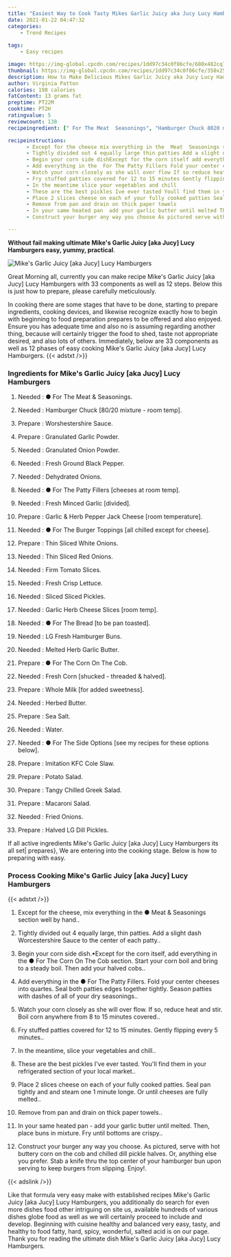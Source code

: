 ```yaml
---
title: "Easiest Way to Cook Tasty Mikes Garlic Juicy aka Jucy Lucy Hamburgers"
date: 2021-01-22 04:47:32
categories:
    - Trend Recipes
    
tags:
    - Easy recipes

image: https://img-global.cpcdn.com/recipes/1dd97c34c0f86cfe/680x482cq70/mikes-garlic-juicy-aka-jucy-lucy-hamburgers-recipe-main-photo.jpg
thumbnail: https://img-global.cpcdn.com/recipes/1dd97c34c0f86cfe/350x250cq70/mikes-garlic-juicy-aka-jucy-lucy-hamburgers-recipe-main-photo.jpg
description: How to Make Delicious Mikes Garlic Juicy aka Jucy Lucy Hamburgers with 33 ingredients and 12 stages of easy cooking.
author: Virginia Patton
calories: 198 calories
fatContent: 13 grams fat
preptime: PT22M
cooktime: PT2H
ratingvalue: 5
reviewcount: 138
recipeingredient: [" For The Meat  Seasonings", "Hamburger Chuck 8020 mixture  room temp", "Worshestershire Sauce", "Granulated Garlic Powder", "Granulated Onion Powder", "Fresh Ground Black Pepper", "Dehydrated Onions", " For The Patty Fillers cheeses at room temp", "Fresh Minced Garlic divided", "Garlic  Herb Pepper Jack Cheese room temperature", " For The Burger Toppings all chilled except for cheese", "Thin Sliced White Onions", "Thin Sliced Red Onions", "Firm Tomato Slices", "Fresh Crisp Lettuce", "Sliced Sliced Pickles", "Garlic Herb Cheese Slices room temp", " For The Bread to be pan toasted", "LG Fresh Hamburger Buns", "Melted Herb Garlic Butter", " For The Corn On The Cob", "Fresh Corn shucked  threaded  halved", "Whole Milk for added sweetness", "Herbed Butter", "Sea Salt", "Water", " For The Side Options see my recipes for these options below", "Imitation KFC Cole Slaw", "Potato Salad", "Tangy Chilled Greek Salad", "Macaroni Salad", "Fried Onions", "Halved LG Dill Pickles"]

recipeinstructions: 
      - Except for the cheese mix everything in the  Meat  Seasonings section well by hand 
      - Tightly divided out 4 equally large thin patties Add a slight dash Worcestershire Sauce to the center of each patty 
      - Begin your corn side dishExcept for the corn itself add everything in the  For The Corn On The Cob section Start your corn boil and bring to a steady boil Then add your halved cobs 
      - Add everything in the  For The Patty Fillers Fold your center cheeses into quartes Seal both patties edges together tightly Season patties with dashes of all of your dry seasonings 
      - Watch your corn closely as she will over flow If so reduce heat and stir Boil corn anywhere from 8 to 15 minutes covered 
      - Fry stuffed patties covered for 12 to 15 minutes Gently flipping every 5 minutes 
      - In the meantime slice your vegetables and chill 
      - These are the best pickles Ive ever tasted Youll find them in your refrigerated section of your local market 
      - Place 2 slices cheese on each of your fully cooked patties Seal pan tightly and and steam one 1 minute longe Or until cheeses are fully melted 
      - Remove from pan and drain on thick paper towels 
      - In your same heated pan  add your garlic butter until melted Then place buns in mixture Fry until bottoms are crispy 
      - Construct your burger any way you choose As pictured serve with hot buttery corn on the cob and chilled dill pickle halves Or anything else you prefer Stab a knife thru the top center of your hamburger bun upon serving to keep burgers from slipping Enjoy

---
```




**Without fail making ultimate Mike&#39;s Garlic Juicy [aka Jucy] Lucy Hamburgers easy, yummy, practical**. 


![Mike&#39;s Garlic Juicy [aka Jucy] Lucy Hamburgers](https://img-global.cpcdn.com/recipes/1dd97c34c0f86cfe/680x482cq70/mikes-garlic-juicy-aka-jucy-lucy-hamburgers-recipe-main-photo.jpg "Mike&#39;s Garlic Juicy [aka Jucy] Lucy Hamburgers")




Great Morning all, currently you can make recipe Mike&#39;s Garlic Juicy [aka Jucy] Lucy Hamburgers with 33 components as well as 12 steps. Below this is just how to prepare, please carefully meticulously.

In cooking there are some stages that have to be done, starting to prepare ingredients, cooking devices, and likewise recognize exactly how to begin with beginning to food preparation prepares to be offered and also enjoyed. Ensure you has adequate time and also no is assuming regarding another thing, because will certainly trigger the food to shed, taste not appropriate desired, and also lots of others. Immediately, below are 33 components as well as 12 phases of easy cooking Mike&#39;s Garlic Juicy [aka Jucy] Lucy Hamburgers.
{{< adstxt />}}

### Ingredients for Mike&#39;s Garlic Juicy [aka Jucy] Lucy Hamburgers


1. Needed  : ● For The Meat &amp; Seasonings.

1. Needed  : Hamburger Chuck [80/20 mixture - room temp].

1. Prepare  : Worshestershire Sauce.

1. Prepare  : Granulated Garlic Powder.

1. Needed  : Granulated Onion Powder.

1. Needed  : Fresh Ground Black Pepper.

1. Needed  : Dehydrated Onions.

1. Needed  : ● For The Patty Fillers [cheeses at room temp].

1. Needed  : Fresh Minced Garlic [divided].

1. Prepare  : Garlic &amp; Herb Pepper Jack Cheese [room temperature].

1. Needed  : ● For The Burger Toppings [all chilled except for cheese].

1. Prepare  : Thin Sliced White Onions.

1. Needed  : Thin Sliced Red Onions.

1. Needed  : Firm Tomato Slices.

1. Needed  : Fresh Crisp Lettuce.

1. Needed  : Sliced Sliced Pickles.

1. Needed  : Garlic Herb Cheese Slices [room temp].

1. Needed  : ● For The Bread [to be pan toasted].

1. Needed  : LG Fresh Hamburger Buns.

1. Needed  : Melted Herb Garlic Butter.

1. Prepare  : ● For The Corn On The Cob.

1. Needed  : Fresh Corn [shucked - threaded &amp; halved].

1. Prepare  : Whole Milk [for added sweetness].

1. Needed  : Herbed Butter.

1. Prepare  : Sea Salt.

1. Needed  : Water.

1. Needed  : ● For The Side Options [see my recipes for these options below].

1. Prepare  : Imitation KFC Cole Slaw.

1. Prepare  : Potato Salad.

1. Prepare  : Tangy Chilled Greek Salad.

1. Prepare  : Macaroni Salad.

1. Needed  : Fried Onions.

1. Prepare  : Halved LG Dill Pickles.



If all active ingredients Mike&#39;s Garlic Juicy [aka Jucy] Lucy Hamburgers its all set| prepares}, We are entering into the cooking stage. Below is how to preparing with easy.

### Process Cooking Mike&#39;s Garlic Juicy [aka Jucy] Lucy Hamburgers

{{< adstxt />}}


1. Except for the cheese, mix everything in the ● Meat &amp; Seasonings section well by hand..



1. Tightly divided out 4 equally large, thin patties. Add a slight dash Worcestershire Sauce to the center of each patty..



1. Begin your corn side dish.▪Except for the corn itself, add everything in the ● For The Corn On The Cob section. Start your corn boil and bring to a steady boil. Then add your halved cobs..



1. Add everything in the ● For The Patty Fillers. Fold your center cheeses into quartes. Seal both patties edges together tightly. Season patties with dashes of all of your dry seasonings..



1. Watch your corn closely as she will over flow. If so, reduce heat and stir. Boil corn anywhere from 8 to 15 minutes covered..



1. Fry stuffed patties covered for 12 to 15 minutes. Gently flipping every 5 minutes..



1. In the meantime, slice your vegetables and chill..



1. These are the best pickles I&#39;ve ever tasted. You&#39;ll find them in your refrigerated section of your local market..



1. Place 2 slices cheese on each of your fully cooked patties. Seal pan tightly and and steam one 1 minute longe. Or until cheeses are fully melted..



1. Remove from pan and drain on thick paper towels..



1. In your same heated pan - add your garlic butter until melted. Then, place buns in mixture. Fry until bottoms are crispy..



1. Construct your burger any way you choose. As pictured, serve with hot buttery corn on the cob and chilled dill pickle halves. Or, anything else you prefer. Stab a knife thru the top center of your hamburger bun upon serving to keep burgers from slipping. Enjoy!.





{{< adslink />}}

Like that formula very easy make with established recipes Mike&#39;s Garlic Juicy [aka Jucy] Lucy Hamburgers, you additionally do search for even more dishes food other intriguing on site us, available hundreds of various dishes globe food as well as we will certainly proceed to include and develop. Beginning with cuisine healthy and balanced very easy, tasty, and healthy to food fatty, hard, spicy, wonderful, salted acid is on our page. Thank you for reading the ultimate dish Mike&#39;s Garlic Juicy [aka Jucy] Lucy Hamburgers.
